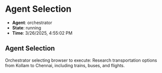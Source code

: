 # Agent Selection

- **Agent**: orchestrator
- **State**: running
- **Time**: 3/26/2025, 4:55:02 PM

## Agent Selection

Orchestrator selecting browser to execute: Research transportation options from Kollam to Chennai, including trains, buses, and flights.

